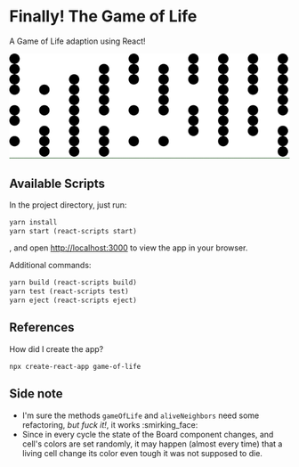# Finally! The Game of Life

A Game of Life adaption using React!

![Game of Life](public/game-of-life.gif)

## Available Scripts

In the project directory, just run:
    
    yarn install
    yarn start (react-scripts start)
    
, and open [http://localhost:3000](http://localhost:3000) to view the app in your browser.
    
Additional commands:

    yarn build (react-scripts build)
    yarn test (react-scripts test)
    yarn eject (react-scripts eject)

## References

How did I create the app?

    npx create-react-app game-of-life
    
## Side note

* I'm sure the methods `gameOfLife` and `aliveNeighbors` need some refactoring, *but fuck it!*, it works :smirking_face:
* Since in every cycle the state of the Board component changes, and cell's colors are set randomly, it may happen 
(almost every time) that a living cell change its color even tough it was not supposed to die.   